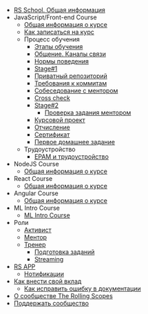 - [RS School. Общая информация](README.md)
- JavaScript/Front-end Course
  - [Общая информация о курсе](js-fe-course.md)
  - [Как записаться на курс](how-to-enroll.md)
  - Процесс обучения
    - [Этапы обучения](stages.md)
    - [Общение. Каналы связи](rs-school-chats.md)
    - [Нормы поведения](code-of-conduct.md)
    - [Stage#1](stage1.md)
    - [Приватный репозиторий](private-repository.md)
    - [Требования к коммитам](git-convention.md)
    - [Собеседование с ментором](technical-screening.md)
    - [Cross check](cross-check-flow.md)
    - [Stage#2](stage2.md)
      - [Проверка задания ментором](pull-request-review-process.md) 
    - [Курсовой проект](final-task.md)
    - [Отчисление](dismission.md)
    - [Сертификат](rs-school-certificate.md)
    - [Первое домашнее задание](first-home-task.md)
  - Трудоустройство
    - [EPAM и трудоустройство](employment.md)
- NodeJS Course
  - [Общая информация о курсе](nodejs-course.md)
- React Course
  - [Общая информация о курсе](react-course.md)
- Angular Course
  - [Общая информация о курсе](angular-course.md)
- ML Intro Course
  - [ML Intro Course](ml-intro-course.md)
- Роли
    - [Активист](rs-school-activist.md)
    - [Ментор](rs-school-mentor.md)
    - [Тренер](rs-school-trainer.md)
      - [Подготовка заданий](create-task.md)
      - [Streaming](streaming.md)
- [RS APP](rs-app.md)
    - [Нотификации](notifications.md)
- [Как внести свой вклад](how-to-contribute.md)
  - [Как исправить ошибку в документации](fix-typo.md)
- [О сообществе The Rolling Scopes](rolling-scopes-overview.md)
- [Поддержать сообщество](fundraiser.md)
